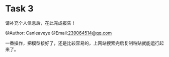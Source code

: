 # Task 3

请补充个人信息后，在此完成报告！

@Author:  Canleaveye
@Email:239064514@qq.com

一番操作，把模型接好了，还是比较容易的，上网站搜索完后复制粘贴就能运行起来了。
